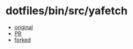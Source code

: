 # dotfiles/bin/src/yafetch
- [original](https://github.com/yrwq/yafetch)
- [PR](https://github.com/yrwq/yafetch/pull/5)
- [forked](https://github.com/TruncatedDinosour/yafetch)

